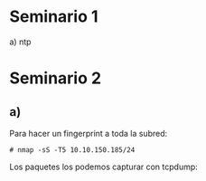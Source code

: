 Seminario 1
===========

a) ntp

Seminario 2
===========

a)
-
Para hacer un fingerprint a toda la subred:

	# nmap -sS -T5 10.10.150.185/24

Los paquetes los podemos capturar con tcpdump:

	
